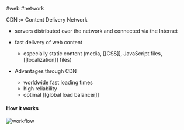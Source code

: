 #web #network 

CDN := Content Delivery Network

- servers distributed over the network and connected via the Internet
- fast delivery of web content
	- especially static content (media, [[CSS]], JavaScript files, [[localization]] files)

- Advantages through CDN
	- worldwide fast loading times
	- high reliability
	- optimal [[global load balancer]]

#### How it works
![workflow](cdn-workflow.png)

